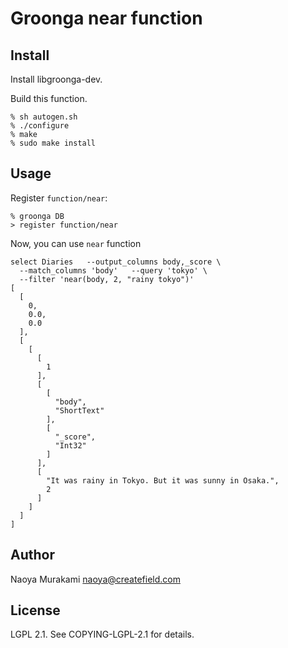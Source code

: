 # Groonga near function

## Install

Install libgroonga-dev.

Build this function.

    % sh autogen.sh
    % ./configure
    % make
    % sudo make install

## Usage

Register `function/near`:

    % groonga DB
    > register function/near

Now, you can use `near` function

```
select Diaries   --output_columns body,_score \
  --match_columns 'body'   --query 'tokyo' \
  --filter 'near(body, 2, "rainy tokyo")'
[
  [
    0,
    0.0,
    0.0
  ],
  [
    [
      [
        1
      ],
      [
        [
          "body",
          "ShortText"
        ],
        [
          "_score",
          "Int32"
        ]
      ],
      [
        "It was rainy in Tokyo. But it was sunny in Osaka.",
        2
      ]
    ]
  ]
]
```

## Author

Naoya Murakami naoya@createfield.com

## License

LGPL 2.1. See COPYING-LGPL-2.1 for details.
